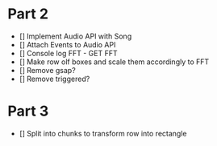 # Part 2

- [] Implement Audio API with Song
- [] Attach Events to Audio API
- [] Console log FFT - GET FFT
- [] Make row olf boxes and scale them accordingly to FFT
- [] Remove gsap?
- [] Remove triggered?

# Part 3

- [] Split into chunks to transform row into rectangle